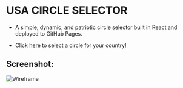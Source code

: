 # __USA CIRCLE SELECTOR__

* A simple, dynamic, and patriotic circle selector built in React and deployed to GitHub Pages. 

* Click [here](https://lincolnyouree.github.io/USA-Circle-Selector/) to select a circle for your country!

## Screenshot: 

![Wireframe](https://i.imgur.com/fkjWulR.png)